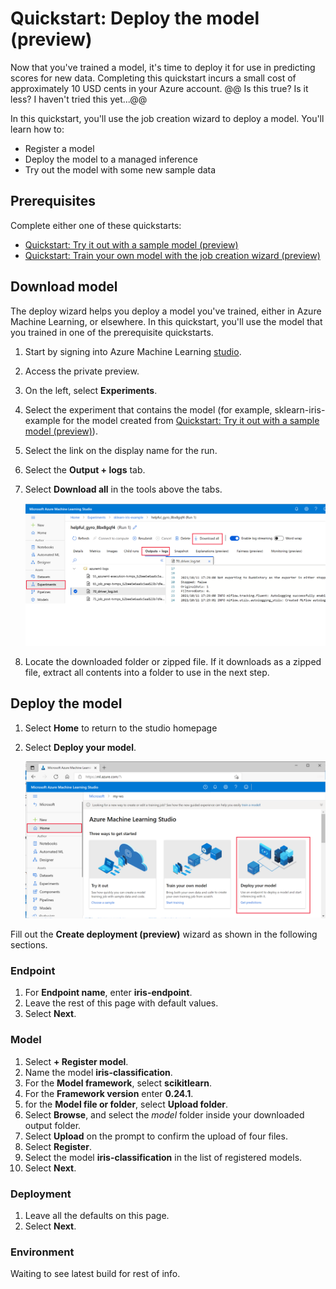 # Quickstart: Deploy the model (preview)

Now that you've trained a model, it's time to deploy it for use in predicting scores for new data. Completing this quickstart incurs a small cost of approximately 10 USD cents in your Azure account.  @@ Is this true?  Is it less?  I haven't tried this yet...@@

In this quickstart, you'll use the job creation wizard to deploy a model.  You'll learn how to:

* Register a model
* Deploy the model to a managed inference
* Try out the model with some new sample data

## Prerequisites

Complete either one of these quickstarts:

* [Quickstart: Try it out with a sample model (preview)](quickstart-train-model-sample.md)
* [Quickstart: Train your own model with the job creation wizard (preview)](quickstart-train-model.md)
 
## Download model

The deploy wizard helps you deploy a model you've trained, either in Azure Machine Learning, or elsewhere.  In this quickstart, you'll use the model that you trained in one of the prerequisite quickstarts. 

1. Start by signing into Azure Machine Learning [studio](https://ml.azure.com).
1. Access the private preview.
1. On the left, select **Experiments**.
1. Select the experiment that contains the model (for example, sklearn-iris-example for the model created from [Quickstart: Try it out with a sample model (preview)](quickstart-train-model-sample.md)).
1. Select the link on the display name for the run.
1. Select the **Output + logs** tab.
1. Select **Download all** in the tools above the tabs.

    ![ Screenshot: Download output from training run. ](../media/quickstart-deploy-model/download-all.png)

1. Locate the downloaded folder or zipped file. If it downloads as a zipped file, extract all contents into a folder to use in the next step.

## Deploy the model

1. Select **Home** to return to the studio homepage
1. Select **Deploy your model**.

    ![ Screenshot: Deploy your model wizard on the homepage. ](../media/quickstart-deploy-model/deploy-your-model.png)

Fill out the **Create deployment (preview)** wizard as shown in the following sections.

### Endpoint

1. For **Endpoint name**, enter **iris-endpoint**.
1. Leave the rest of this page with default values.
1. Select **Next**.

### Model

1. Select **+ Register model**.
1. Name the model **iris-classification**.
1. For the **Model framework**, select **scikitlearn**.
1. For the **Framework version** enter **0.24.1**.
1. for the **Model file or folder**, select **Upload folder**.
1. Select **Browse**, and select the *model* folder inside your downloaded output folder.
1. Select **Upload** on the prompt to confirm the upload of four files.
1. Select **Register**.
1. Select the model **iris-classification** in the list of registered models.
1. Select **Next**.

### Deployment

1. Leave all the defaults on this page.
1. Select **Next**.

### Environment

Waiting to see latest build for rest of info.